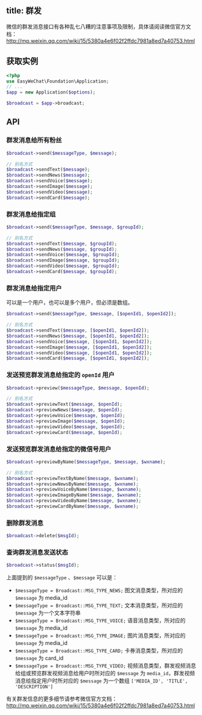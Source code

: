 title: 群发
---

微信的群发消息接口有各种乱七八糟的注意事项及限制，具体请阅读微信官方文档：http://mp.weixin.qq.com/wiki/15/5380a4e6f02f2ffdc7981a8ed7a40753.html

## 获取实例

```php
<?php
use EasyWeChat\Foundation\Application;
// ...
$app = new Application($options);

$broadcast = $app->broadcast;

```

## API

### 群发消息给所有粉丝

```php
$broadcast->send($messageType, $message);

// 别名方式
$broadcast->sendText($message);
$broadcast->sendNews($message);
$broadcast->sendVoice($message);
$broadcast->sendImage($message);
$broadcast->sendVideo($message);
$broadcast->sendCard($message);
```

### 群发消息给指定组

```php
$broadcast->send($messageType, $message, $groupId);

// 别名方式
$broadcast->sendText($message, $groupId);
$broadcast->sendNews($message, $groupId);
$broadcast->sendVoice($message, $groupId);
$broadcast->sendImage($message, $groupId);
$broadcast->sendVideo($message, $groupId);
$broadcast->sendCard($message, $groupId);
```

### 群发消息给指定用户

可以是一个用户，也可以是多个用户，但必须是数组。

```php
$broadcast->send($messageType, $message, [$openId1, $openId2]);

// 别名方式
$broadcast->sendText($message, [$openId1, $openId2]);
$broadcast->sendNews($message, [$openId1, $openId2]);
$broadcast->sendVoice($message, [$openId1, $openId2]);
$broadcast->sendImage($message, [$openId1, $openId2]);
$broadcast->sendVideo($message, [$openId1, $openId2]);
$broadcast->sendCard($message, [$openId1, $openId2]);
```

### 发送预览群发消息给指定的 `openId` 用户

```php
$broadcast->preview($messageType, $message, $openId);

// 别名方式
$broadcast->previewText($message, $openId);
$broadcast->previewNews($message, $openId);
$broadcast->previewVoice($message, $openId);
$broadcast->previewImage($message, $openId);
$broadcast->previewVideo($message, $openId);
$broadcast->previewCard($message, $openId);
```

### 发送预览群发消息给指定的微信号用户

```php
$broadcast->previewByName($messageType, $message, $wxname);

// 别名方式
$broadcast->previewTextByName($message, $wxname);
$broadcast->previewNewsByName($message, $wxname);
$broadcast->previewVoiceByName($message, $wxname);
$broadcast->previewImageByName($message, $wxname);
$broadcast->previewVideoByName($message, $wxname);
$broadcast->previewCardByName($message, $wxname);
```

### 删除群发消息

```php
$broadcast->delete($msgId);
```

### 查询群发消息发送状态

```php
$broadcast->status($msgId);
```

上面提到的 `$messageType` 、`$message` 可以是：

- `$messageType = Broadcast::MSG_TYPE_NEWS;` 图文消息类型，所对应的 `$message` 为 media_id
- `$messageType = Broadcast::MSG_TYPE_TEXT;` 文本消息类型，所对应的 `$message` 为一个文本字符串
- `$messageType = Broadcast::MSG_TYPE_VOICE;` 语音消息类型，所对应的 `$message` 为 media_id
- `$messageType = Broadcast::MSG_TYPE_IMAGE;` 图片消息类型，所对应的 `$message` 为 media_id
- `$messageType = Broadcast::MSG_TYPE_CARD;` 卡券消息类型，所对应的 `$message` 为 card_id
- `$messageType = Broadcast::MSG_TYPE_VIDEO;` 视频消息类型，群发视频消息给组或预览群发视频消息给用户时所对应的 `$message` 为
`media_id`，群发视频消息给指定用户时所对应的 `$message` 为一个数组 `['MEDIA_ID', 'TITLE', 'DESCRIPTION']`

有关群发信息的更多细节请参考微信官方文档：http://mp.weixin.qq.com/wiki/15/5380a4e6f02f2ffdc7981a8ed7a40753.html
